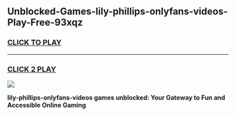 
## Unblocked-Games-lily-phillips-onlyfans-videos-Play-Free-93xqz
<h3>
<a href="https://premium76.site?title=lily-phillips-onlyfans-videos&ref=15A">CLICK TO PLAY</a></h3>
<hr>

<h3>
<a href="https://premium76.site?title=lily-phillips-onlyfans-videos&ref=15A">CLICK 2 PLAY</a>
  
</h3>

<a href="https://premium76.site?title=lily-phillips-onlyfans-videos&ref=15A"><img src="https://clearcache.store/games.png"></a>


**lily-phillips-onlyfans-videos games unblocked: Your Gateway to Fun and Accessible Online Gaming**

